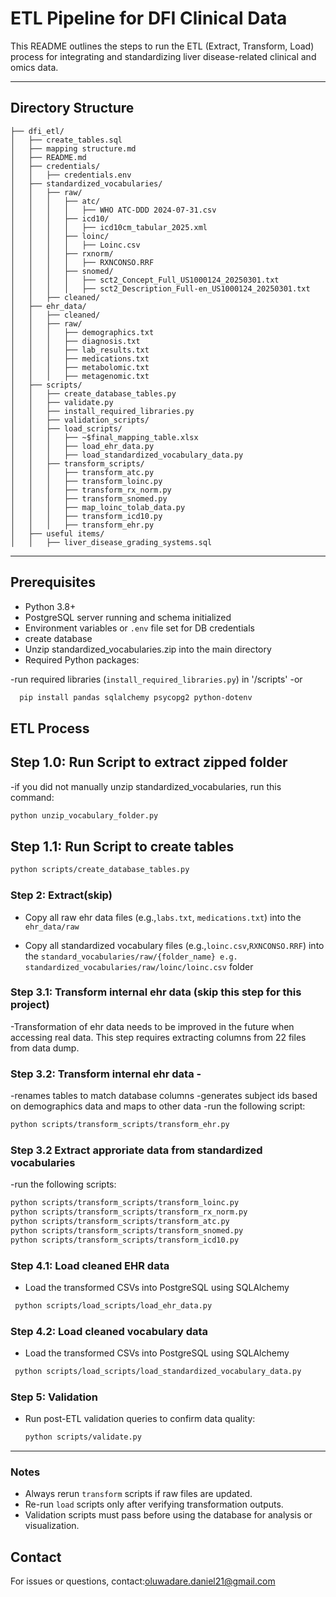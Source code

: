 
# ETL Pipeline for DFI Clinical Data

This README outlines the steps to run the ETL (Extract, Transform, Load) process for integrating and standardizing liver disease-related clinical and omics data.

---

##  Directory Structure

```
├── dfi_etl/
│   ├── create_tables.sql
│   ├── mapping structure.md
│   ├── README.md
│   ├── credentials/
│   │   ├── credentials.env
│   ├── standardized_vocabularies/
│   │   ├── raw/
│   │   │   ├── atc/
│   │   │   │   ├── WHO ATC-DDD 2024-07-31.csv
│   │   │   ├── icd10/
│   │   │   │   ├── icd10cm_tabular_2025.xml
│   │   │   ├── loinc/
│   │   │   │   ├── Loinc.csv
│   │   │   ├── rxnorm/
│   │   │   │   ├── RXNCONSO.RRF
│   │   │   ├── snomed/
│   │   │   │   ├── sct2_Concept_Full_US1000124_20250301.txt
│   │   │   │   ├── sct2_Description_Full-en_US1000124_20250301.txt
│   │   ├── cleaned/
│   ├── ehr_data/
│   │   ├── cleaned/
│   │   ├── raw/
│   │   │   ├── demographics.txt
│   │   │   ├── diagnosis.txt
│   │   │   ├── lab_results.txt
│   │   │   ├── medications.txt
│   │   │   ├── metabolomic.txt
│   │   │   ├── metagenomic.txt
│   ├── scripts/
│   │   ├── create_database_tables.py
│   │   ├── validate.py
│   │   ├── install_required_libraries.py
│   │   ├── validation_scripts/
│   │   ├── load_scripts/
│   │   │   ├── ~$final_mapping_table.xlsx
│   │   │   ├── load_ehr_data.py
│   │   │   ├── load_standardized_vocabulary_data.py
│   │   ├── transform_scripts/
│   │   │   ├── transform_atc.py
│   │   │   ├── transform_loinc.py
│   │   │   ├── transform_rx_norm.py
│   │   │   ├── transform_snomed.py
│   │   │   ├── map_loinc_tolab_data.py
│   │   │   ├── transform_icd10.py
│   │   │   ├── transform_ehr.py
│   ├── useful items/
│   │   ├── liver_disease_grading_systems.sql

```

---

##  Prerequisites

- Python 3.8+
- PostgreSQL server running and schema initialized
- Environment variables or `.env` file set for DB credentials
- create database
- Unzip standardized_vocabularies.zip into the main directory 
- Required Python packages:
  
-run required libraries (`install_required_libraries.py`) in '/scripts'
-or
```bash
  pip install pandas sqlalchemy psycopg2 python-dotenv 
  ```



## ETL Process

## Step 1.0: Run Script to extract zipped folder
-if you did not manually unzip standardized_vocabularies, run this command:
 ```bash
python unzip_vocabulary_folder.py
 ```

## Step 1.1: Run Script to create tables
 ```bash
python scripts/create_database_tables.py
 ```

### Step 2: Extract(skip)
- Copy all raw ehr data files (e.g.,`labs.txt`, `medications.txt`) into the `ehr_data/raw`

- Copy all standardized vocabulary files (e.g.,`loinc.csv`,`RXNCONSO.RRF`) into the `standard_vocabularies/raw/{folder_name} e.g. standardized_vocabularies/raw/loinc/loinc.csv` folder

### Step 3.1: Transform internal ehr data (skip this step for this project) 
-Transformation of ehr data needs to be improved in the future when accessing real data. This step requires extracting columns from 22 files from data dump.

### Step 3.2: Transform internal ehr data -   
-renames tables to match database columns
-generates subject ids based on demographics data and maps to other data
-run the following script:
 ```bash
python scripts/transform_scripts/transform_ehr.py
```

### Step 3.2 Extract approriate data from standardized vocabularies
-run the following scripts:
 ```bash
python scripts/transform_scripts/transform_loinc.py
python scripts/transform_scripts/transform_rx_norm.py
python scripts/transform_scripts/transform_atc.py
python scripts/transform_scripts/transform_snomed.py
python scripts/transform_scripts/transform_icd10.py
```
### Step 4.1: Load cleaned EHR data
- Load the transformed CSVs into PostgreSQL using SQLAlchemy
 ```bash
  python scripts/load_scripts/load_ehr_data.py
  ```
### Step 4.2: Load cleaned vocabulary data
- Load the transformed CSVs into PostgreSQL using SQLAlchemy
 ```bash
  python scripts/load_scripts/load_standardized_vocabulary_data.py
```
### Step 5: Validation
- Run post-ETL validation queries to confirm data quality:
  ```bash
  python scripts/validate.py
  ```

---

###  Notes

- Always rerun `transform` scripts if raw files are updated.
- Re-run `load` scripts only after verifying transformation outputs.
- Validation scripts must pass before using the database for analysis or visualization.



## Contact

For issues or questions, contact:oluwadare.daniel21@gmail.com
